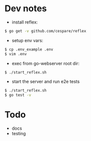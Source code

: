 # Dev notes

* install reflex:
```bash
$ go get -v github.com/cespare/reflex
```

* setup env vars:
```bash
$ cp .env_example .env
$ vim .env
```

* exec from go-webserver root dir:
```bash
$ ./start_reflex.sh
```

* start the server and run e2e tests
```bash
$ ./start_reflex.sh
$ go test -v
```

# Todo

* docs
* testing

